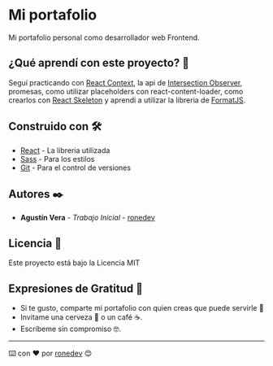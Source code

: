 # Mi portafolio

Mi portafolio personal como desarrollador web Frontend.

## ¿Qué aprendí con este proyecto? 🙇
Seguí practicando con [React Context](https://es.reactjs.org/docs/context.html), la api de [Intersection Observer](https://developer.mozilla.org/es/docs/Web/API/Intersection_Observer_API), promesas, como utilizar placeholders con react-content-loader, como crearlos con [React Skeleton](https://skeletonreact.com/) y aprendi a utilizar la libreria de [FormatJS](https://formatjs.io/).

## Construido con 🛠️

* [React](https://es.reactjs.org/) - La libreria utilizada
* [Sass](https://sass-lang.com/) - Para los estilos
* [Git](https://git-scm.com/) - Para el control de versiones

## Autores ✒️

* **Agustín Vera** - *Trabajo Inicial* - [ronedev](https://github.com/ronedev)

## Licencia 📄

Este proyecto está bajo la Licencia MIT

## Expresiones de Gratitud 🎁

* Si te gusto, comparte mi portafolio con quien creas que puede servirle 📢
* Invitame una cerveza 🍺 o un café ☕. 
* Escribeme sin compromiso 🤓.



---
⌨️ con ❤️ por [ronedev](https://github.com/ronedev) 😊
